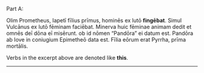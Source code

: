 Part A:

Olim Prometheus, Iapetī fīlius prīmus, hominēs ex lutō **fingēbat**. Simul Vulcānus ex lutō fēminam faciēbat. Minerva huic fēminae animam dedit et omnēs deī dōna eī misērunt. ob id nōmen “Pandōra” ei datum est. Pandōra ab Iove in coniugium Epimetheō data est. Fīlia eōrum erat Pyrrha, prīma mortālis.

Verbs in the excerpt above are denoted like **this**.

---

